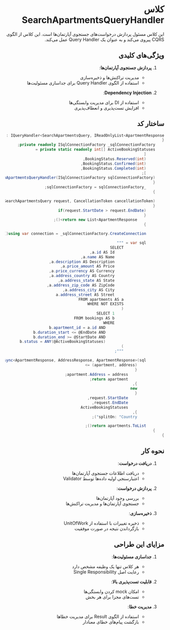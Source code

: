  <div dir="rtl">

# کلاس SearchApartmentsQueryHandler

این کلاس مسئول پردازش درخواست‌های جستجوی آپارتمان‌ها است. این کلاس از الگوی CQRS پیروی می‌کند و به عنوان یک Query Handler عمل می‌کند.

## ویژگی‌های کلیدی

1. **پردازش جستجوی آپارتمان‌ها**:
   - مدیریت تراکنش‌ها و ذخیره‌سازی
   - استفاده از الگوی Query Handler برای جداسازی مسئولیت‌ها

2. **Dependency Injection**:
   - استفاده از DI برای مدیریت وابستگی‌ها
   - افزایش تست‌پذیری و انعطاف‌پذیری

## ساختار کد

```csharp
internal sealed class SearchApartmentsQueryHandler : IQueryHandler<SearchApartmentsQuery, IReadOnlyList<ApartmentResponse>>
{
    private readonly ISqlConnectionFactory _sqlConnectionFactory;
    private static readonly int[] ActiveBookingStatuses =
        [
        (int)BookingStatus.Reserved,
        (int)BookingStatus.Confirmed,
        (int)BookingStatus.Completed,
        ];
    public SearchApartmentsQueryHandler(ISqlConnectionFactory sqlConnectionFactory)
    {
        _sqlConnectionFactory = sqlConnectionFactory;
    }

    public async Task<Result<IReadOnlyList<ApartmentResponse>>> Handle(SearchApartmentsQuery request, CancellationToken cancellationToken)
    {
        if(request.StartDate > request.EndDate)
        {
            return new List<ApartmentResponse>();
        }

        using var connection = _sqlConnectionFactory.CreateConnection();

        var sql = """
                  SELECT
                      a.id AS Id,
                      a.name AS Name,
                      a.description AS Description,
                      a.price_amount AS Price,
                      a.price_currency AS Currency,
                      a.address_country AS Country,
                      a.address_state AS State,
                      a.address_zip_code AS ZipCode,
                      a.address_city AS City,
                      a.address_street AS Street
                  FROM apartments AS a
                  WHERE NOT EXISTS
                  (
                      SELECT 1
                      FROM bookings AS b
                      WHERE
                          b.apartment_id = a.id AND
                          b.duration_start <= @EndDate AND
                          b.duration_end >= @StartDate AND
                          b.status = ANY(@ActiveBookingStatuses)
                  )
                  """;

        var apartments = await connection.QueryAsync<ApartmentResponse, AddressResponse, ApartmentResponse>(sql,
            (apartment, address) =>
            {
                apartment.Address = address;
                return apartment;
            },
            new
            {
                request.StartDate,
                request.EndDate,
                ActiveBookingStatuses
            },
            splitOn: "Country");

        return apartments.ToList();
    }
}
```

## نحوه کار

1. **دریافت درخواست**:
   - دریافت اطلاعات جستجوی آپارتمان‌ها
   - اعتبارسنجی اولیه داده‌ها توسط Validator

2. **پردازش درخواست**:
   - بررسی وجود آپارتمان‌ها
   - جستجوی آپارتمان‌ها و مدیریت تراکنش‌ها

3. **ذخیره‌سازی**:
   - ذخیره تغییرات با استفاده از UnitOfWork
   - بازگرداندن نتیجه در صورت موفقیت

## مزایای این طراحی

1. **جداسازی مسئولیت‌ها**:
   - هر کلاس تنها یک وظیفه مشخص دارد
   - رعایت اصل Single Responsibility

2. **قابلیت تست‌پذیری بالا**:
   - امکان mock کردن وابستگی‌ها
   - تست‌های مجزا برای هر بخش

3. **مدیریت خطا**:
   - استفاده از الگوی Result برای مدیریت خطاها
   - بازگشت پیام‌های خطای معنادار

</div>